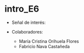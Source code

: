# intro_E6

- Señal de interés: 

- Colaboradores:
  - María Cristina Orihuela Flores
  - Fabricio Nava Castañeda
